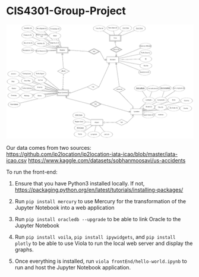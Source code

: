 # CIS4301-Group-Project

![ER diagram.png](ER%20diagram.png)

Our data comes from two sources:
https://github.com/ip2location/ip2location-iata-icao/blob/master/iata-icao.csv
https://www.kaggle.com/datasets/sobhanmoosavi/us-accidents

To run the front-end:

1. Ensure that you have Python3 installed locally. If not, https://packaging.python.org/en/latest/tutorials/installing-packages/

2. Run `pip install mercury` to use Mercury for the transformation of the Jupyter Notebook into a web application

3. Run `pip install oracledb --upgrade` to be able to link Oracle to the Jupyter Notebook

4. Run `pip install voila`, `pip install ipywidgets`, and `pip install plotly` to be able to use Viola to run the local web server and display the graphs.

5. Once everything is installed, run `viola frontEnd/hello-world.ipynb` to run and host the Jupyter Notebook application.